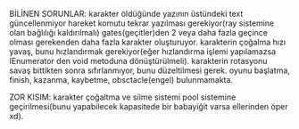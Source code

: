 BİLİNEN SORUNLAR:
karakter öldüğünde yazının üstündeki text güncellenmiyor
hareket komutu tekrar yazılması gerekiyor(ray sistemine olan bağlılığı kaldırılmalı)
gates(geçitler)den 2 veya daha fazla geçince olması gerekenden daha fazla karakter oluşturuyor.
karakterin çoğalma hızı yavaş, bunu hızlandırmak gerekiyor(eğer hızlandırma işlemi yapılamazsa IEnumerator den void metoduna dönüştürülmeli).
karakterin rotasyonu savaş bittikten sonra sıfırlanmıyor, bunu düzeltilmesi gerek.
oyunu başlatma, finish, kazanma, kaybetme, obsctacle(engel) bulunmamakta.

ZOR KISIM:
karakter çoğaltma ve silme sistemi pool sistemine geçirilmesi(bunu yapabilecek kapasitede bir babayiğit varsa ellerinden öper xd). 
